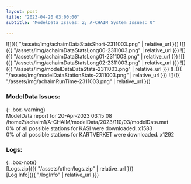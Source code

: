 ```yaml
---
layout: post
title: "2023-04-20 03:00:00"
subtitle: "ModelData Issues: 2; A-CHAIM System Issues: 0"

---
```


![]({{ "/assets/img/achaimDataStatsShort-2311003.png" | relative_url }})
![]({{ "/assets/img/achaimDataStatsLong00-2311003.png" | relative_url }})
![]({{ "/assets/img/achaimDataStatsLong01-2311003.png" | relative_url }})
![]({{ "/assets/img/achaimDataStatsLong02-2311003.png" | relative_url }})
![]({{ "/assets/img/modelDataDataStats-2311003.png" | relative_url }})
![]({{ "/assets/img/modelDataStationStats-2311003.png" | relative_url }})
![]({{ "/assets/img/achaimRunTime-2311003.png" | relative_url }})


### ModelData Issues:  
  
{: .box-warning}  
 ModelData report for 20-Apr-2023 03:15:08   
 /home2/achaim1/A-CHAIM/modelData/2023/110/03/modelData.mat   
 0% of all possible stations for KASI were downloaded. x1583   
 0% of all possible stations for KARTVERKET were downloaded. x1292   
  


### Logs:  
  
{: .box-note}  
[Logs.zip]({{ "/assets/other/logs.zip" | relative_url }})  
[Log Info]({{ "/logInfo" | relative_url }})  
